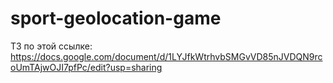 # sport-geolocation-game

ТЗ по этой ссылке:
https://docs.google.com/document/d/1LYJfkWtrhvbSMGvVD85nJVDQN9rcoUmTAjwOJI7pfPc/edit?usp=sharing
